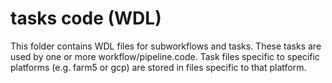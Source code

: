 # tasks code (WDL)

This folder contains WDL files for subworkflows and tasks.  These tasks are used by one
or more workflow/pipeline.code.  Task files specific to specific platforms (e.g. farm5 or gcp)
are stored in files specific to that platform.
